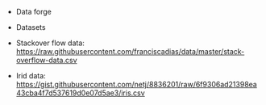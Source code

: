 [//]: <> (Reference https://www.youtube.com/watch?v=k0mx-bNOtJA)


- Data forge

- Datasets
- Stackover flow data: 
    https://raw.githubusercontent.com/franciscadias/data/master/stack-overflow-data.csv
- Irid data:
    https://gist.githubusercontent.com/netj/8836201/raw/6f9306ad21398ea43cba4f7d537619d0e07d5ae3/iris.csv